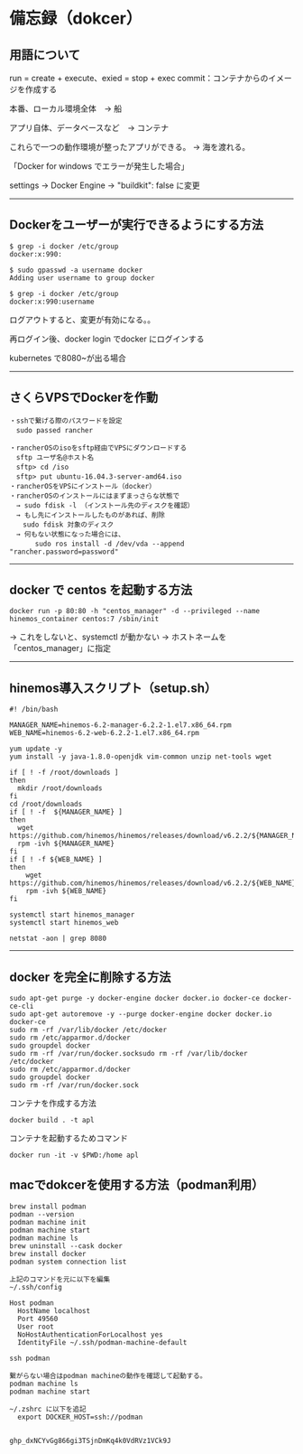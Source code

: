 
# 備忘録（dokcer）

## 用語について

 run = create + execute、exied = stop + exec
 commit：コンテナからのイメージを作成する

本番、ローカル環境全体　→ 船

アプリ自体、データベースなど　→ コンテナ

これらで一つの動作環境が整ったアプリができる。 → 海を渡れる。

「Docker for windows でエラーが発生した場合」

settings → Docker Engine →  "buildkit": false に変更

---

## Dockerをユーザーが実行できるようにする方法
```
$ grep -i docker /etc/group
docker:x:990:

$ sudo gpasswd -a username docker
Adding user username to group docker

$ grep -i docker /etc/group
docker:x:990:username
```
ログアウトすると、変更が有効になる。。

再ログイン後、docker login でdocker にログインする

kubernetes で8080~が出る場合

---

## さくらVPSでDockerを作動
```
・sshで繋げる際のパスワードを設定
　sudo passed rancher

・rancherOSのisoをsftp経由でVPSにダウンロードする
　sftp ユーザ名@ホスト名
　sftp> cd /iso
　sftp> put ubuntu-16.04.3-server-amd64.iso  
・rancherOSをVPSにインストール（docker）
・rancherOSのインストールにはまずまっさらな状態で
　→ sudo fdisk -l （インストール先のディスクを確認）
　→ もし先にインストールしたものがあれば、削除
　　sudo fdisk 対象のディスク
　→ 何もない状態になった場合には、
 　　  sudo ros install -d /dev/vda --append "rancher.password=password"
```
---

## docker で centos を起動する方法
```
docker run -p 80:80 -h "centos_manager" -d --privileged --name hinemos_container centos:7 /sbin/init
```
→ これをしないと、systemctl が動かない
→ ホストネームを「centos_manager」に指定

---

## hinemos導入スクリプト（setup.sh）
```
#! /bin/bash

MANAGER_NAME=hinemos-6.2-manager-6.2.2-1.el7.x86_64.rpm
WEB_NAME=hinemos-6.2-web-6.2.2-1.el7.x86_64.rpm

yum update -y
yum install -y java-1.8.0-openjdk vim-common unzip net-tools wget 

if [ ! -f /root/downloads ] 
then
  mkdir /root/downloads
fi
cd /root/downloads
if [ ! -f  ${MANAGER_NAME} ]
then
  wget https://github.com/hinemos/hinemos/releases/download/v6.2.2/${MANAGER_NAME}
  rpm -ivh ${MANAGER_NAME}
fi
if [ ! -f ${WEB_NAME} ]
then
    wget https://github.com/hinemos/hinemos/releases/download/v6.2.2/${WEB_NAME}
    rpm -ivh ${WEB_NAME}
fi

systemctl start hinemos_manager
systemctl start hinemos_web

netstat -aon | grep 8080
```

---

## docker を完全に削除する方法
```
sudo apt-get purge -y docker-engine docker docker.io docker-ce docker-ce-cli
sudo apt-get autoremove -y --purge docker-engine docker docker.io docker-ce  
sudo rm -rf /var/lib/docker /etc/docker
sudo rm /etc/apparmor.d/docker
sudo groupdel docker
sudo rm -rf /var/run/docker.socksudo rm -rf /var/lib/docker /etc/docker
sudo rm /etc/apparmor.d/docker
sudo groupdel docker
sudo rm -rf /var/run/docker.sock
```

コンテナを作成する方法
```
docker build . -t apl
```

コンテナを起動するためコマンド
```
docker run -it -v $PWD:/home apl
```

## macでdokcerを使用する方法（podman利用）
```
brew install podman
podman --version
podman machine init
podman machine start
podman machine ls
brew uninstall --cask docker
brew install docker
podman system connection list 

上記のコマンドを元に以下を編集
~/.ssh/config

Host podman
  HostName localhost
  Port 49560
  User root
  NoHostAuthenticationForLocalhost yes
  IdentityFile ~/.ssh/podman-machine-default

ssh podman

繋がらない場合はpodman machineの動作を確認して起動する。
podman machine ls
podman machine start

~/.zshrc に以下を追記
  export DOCKER_HOST=ssh://podman


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

```